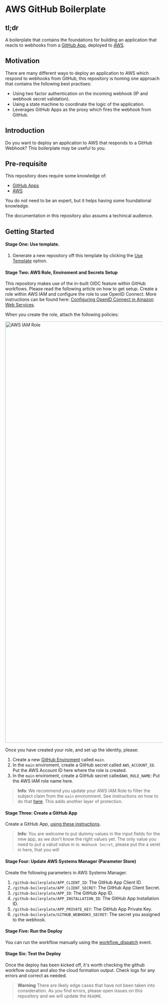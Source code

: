 # AWS GitHub Boilerplate

## tl;dr

A boilerplate that contains the foundations for building an application that reacts to webhooks from a [GitHub App](https://docs.github.com/en/developers/apps/getting-started-with-apps/about-apps), deployed to [AWS](https://aws.amazon.com/?nc2=h_lg).

## Motivation

There are many different ways to deploy an application to AWS which respond to webhooks from GitHub, this repository is homing one approach that contains the following best practises:

- Using two factor authentication on the incoming webhook (IP and webhook secret validation).
- Uaing a state machine to coordinate the logic of the application.
- Leverages GitHub Apps as the proxy which fires the webhook from GitHub.

## Introduction

Do you want to deploy an application to AWS that responds to a GitHub Webhook? This boilerplate may be useful to you.

## Pre-requisite

This repository does require some knowledge of:

- [GitHub Apps](https://docs.github.com/en/developers/apps/getting-started-with-apps/about-apps)
- [AWS](https://aws.amazon.com/?nc2=h_lg)

You do not need to be an expert, but it helps having some foundational knowledge.

The documentation in this repository also assums a techincal audience.

## Getting Started

#### Stage One: Use template.

1. Generate a new repository off this template by clicking the [Use Template](https://github.com/advanced-security/aws-github-boilerplate/generate) option.

#### Stage Two: AWS Role, Enviroment and Secrets Setup

This repository makes use of the in-built OIDC feature within GitHub workflows. Please read the following article on how to get setup. Create a role within AWS IAM and configure the role to use OpenID Connect. More instructions can be found here: [Configuring OpenID Connect in Amazon Web Services](https://docs.github.com/en/enterprise-cloud@latest/actions/deployment/security-hardening-your-deployments/configuring-openid-connect-in-amazon-web-services).

When you create the role, attach the following policies:

<img width="1342" alt="AWS IAM Role" src="https://user-images.githubusercontent.com/6696451/209571182-8af0a3f5-bf0f-478f-b187-a2dfff0447f8.png">

Once you have created your role, and set up the identity, please:

1. Create a new [GitHub Enviroment](https://docs.github.com/en/enterprise-cloud@latest/actions/deployment/targeting-different-environments/using-environments-for-deployment) called `main`.
1. In the `main` enviroment, create a GitHub secret called `AWS_ACCOUNT_ID`. Put the AWS Account ID here where the role is created.
1. In the `main` enviroment, create a GitHub secret called`AWS_ROLE_NAME`: Put the AWS IAM role name here.

> **Info**: We recommend you update your AWS IAM Role to filter the subject claim from the `main` environment. See instructions on how to do that [here](https://docs.github.com/en/enterprise-cloud@latest/actions/deployment/security-hardening-your-deployments/about-security-hardening-with-openid-connect#filtering-for-a-specific-environment). This adds another layer of protection.

#### Stage Three: Create a GitHub App

Create a GitHub App, [using these instructions](https://docs.github.com/en/enterprise-cloud@latest/developers/apps/building-github-apps/creating-a-github-app).

> **Info**: You are welcome to put dummy values in the input fields for the new app, as we don't know the right values yet. The only value you need to put a valud value in is: `Webhook Secret`, please put the a seret in here, that you will

#### Stage Four: Update AWS Systems Manager (Parameter Store)

Create the following parameters in AWS Systems Manager.

1. `/github-boilerplate/APP_CLIENT_ID`: The GitHub App Client ID.
2. `/github-boilerplate/APP_CLIENT_SECRET`: The GitHub App Client Secret.
3. `/github-boilerplate/APP_ID`: The GitHub App ID.
4. `/github-boilerplate/APP_INSTALLATION_ID`: The GitHub App Installation ID.
5. `/github-boilerplate/APP_PRIVATE_KEY`: The GitHub App Private Key.
6. `/github-boilerplate/GITHUB_WEBHOOKS_SECRET`: The secret you assigned to the webhook.

#### Stage Five: Run the Deploy

You can run the workflow manually using the [workflow_dispatch](https://docs.github.com/en/actions/managing-workflow-runs/manually-running-a-workflow) event.

#### Stage Six: Test the Deploy

Once the deploy has been kicked off, it's worth checking the github workflow output and also the cloud formation output. Check logs for any errors and correct as needed.

> **Warning** There are likely edge cases that have not been taken into consideration. As you find errors, please open issues on this repository and we will update the `README`.
